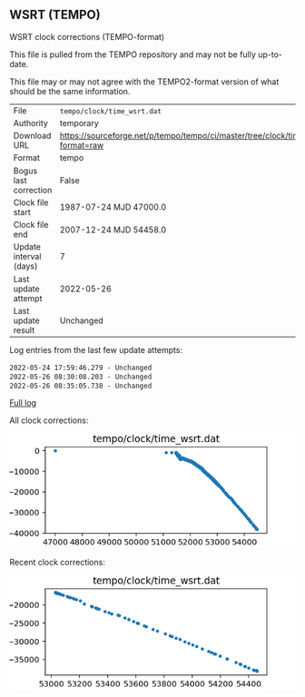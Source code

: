 
WSRT (TEMPO)
---------------------------
WSRT clock corrections (TEMPO-format)

This file is pulled from the TEMPO repository and may not be fully up-to-date.

This file may or may not agree with the TEMPO2-format version of what
should be the same information.

|     |     |
|:--- |:--- |
| File | `tempo/clock/time_wsrt.dat` |
| Authority | temporary |
| Download URL | <https://sourceforge.net/p/tempo/tempo/ci/master/tree/clock/time_wsrt.dat?format=raw> |
| Format | tempo |
| Bogus last correction | False |
| Clock file start | 1987-07-24 MJD 47000.0 |
| Clock file end | 2007-12-24 MJD 54458.0 |
| Update interval (days) | 7 |
| Last update attempt | 2022-05-26 |
| Last update result | Unchanged |

Log entries from the last few update attempts:
```
2022-05-24 17:59:46.279 - Unchanged
2022-05-26 08:30:08.203 - Unchanged
2022-05-26 08:35:05.738 - Unchanged
```
[Full log](https://raw.githubusercontent.com/nanograv/pulsar-clock-corrections/main/log/tempo/clock/time_wsrt.dat.log)


All clock corrections:

![plot of all clock corrections](tempo/clock/time_wsrt.dat.png "All corrections")

Recent clock corrections:

![plot of recent clock corrections](tempo/clock/time_wsrt.dat.short.png "Recent corrections")

